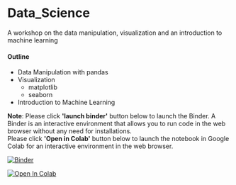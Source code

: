 # Data_Science
A workshop on the data manipulation, visualization and an introduction to machine learning

#### **Outline** <br>
* Data Manipulation with pandas
* Visualization
  * matplotlib
  * seaborn
* Introduction to Machine Learning


**Note**: Please click **'launch binder'** button below to launch the Binder. A Binder is an interactive environment that allows you to run code in the web browser without any need for installations. <br>
Please click **'Open in Colab'** button below to launch the notebook in Google Colab for an interactive environment in the web browser.

[![Binder](https://mybinder.org/badge_logo.svg)](https://mybinder.org/v2/gh/The-CEAS-Library/Data_Science/HEAD)

[![Open In Colab](https://colab.research.google.com/assets/colab-badge.svg)](https://colab.research.google.com/github/The-CEAS-Library/Data_Science/blob/main/Data_Science_for_Math.ipynb)
